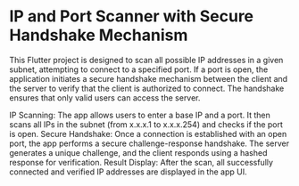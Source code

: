 # IP and Port Scanner with Secure Handshake Mechanism

This Flutter project is designed to scan all possible IP addresses in a given subnet, attempting to connect to a specified port. If a port is open, the application initiates a secure handshake mechanism between the client and the server to verify that the client is authorized to connect. The handshake ensures that only valid users can access the server.

IP Scanning: The app allows users to enter a base IP and a port. It then scans all IPs in the subnet (from x.x.x.1 to x.x.x.254) and checks if the port is open.
Secure Handshake: Once a connection is established with an open port, the app performs a secure challenge-response handshake. The server generates a unique challenge, and the client responds using a hashed response for verification.
Result Display: After the scan, all successfully connected and verified IP addresses are displayed in the app UI.

